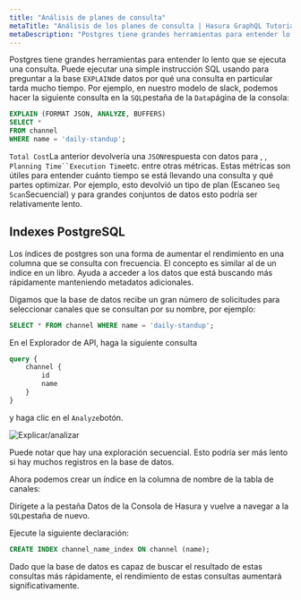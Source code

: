 ```yaml
---
title: "Análisis de planes de consulta"
metaTitle: "Análisis de los planes de consulta | Hasura GraphQL Tutorial avanzado"
metaDescription: "Postgres tiene grandes herramientas para entender lo lento que se ejecuta una consulta. Puede ejecutar una simple instrucción SQL usando `EXPLAIN` para preguntar a la base de datos por qué una consulta en particular tarda mucho tiempo."
---
```


Postgres tiene grandes herramientas para entender lo lento que se ejecuta una consulta. Puede ejecutar una simple instrucción SQL usando para preguntar a la base `EXPLAIN`de datos por qué una consulta en particular tarda mucho tiempo. Por ejemplo, en nuestro modelo de slack, podemos hacer la siguiente consulta en la `SQL`pestaña de la `Data`página de la consola:

```sql
EXPLAIN (FORMAT JSON, ANALYZE, BUFFERS)
SELECT *
FROM channel
WHERE name = 'daily-standup';
```

`Total Cost`La anterior devolvería una `JSON`respuesta con datos para , , `Planning Time``Execution Time`etc. entre otras métricas. Estas métricas son útiles para entender cuánto tiempo se está llevando una consulta y qué partes optimizar. Por ejemplo, esto devolvió un tipo de plan (Escaneo `Seq Scan`Secuencial) y para grandes conjuntos de datos esto podría ser relativamente lento.

## Indexes PostgreSQL

Los índices de postgres son una forma de aumentar el rendimiento en una columna que se consulta con frecuencia. El concepto es similar al de un índice en un libro. Ayuda a acceder a los datos que está buscando más rápidamente manteniendo metadatos adicionales.

Digamos que la base de datos recibe un gran número de solicitudes para seleccionar canales que se consultan por su nombre, por ejemplo:

```sql
SELECT * FROM channel WHERE name = 'daily-standup';
```

En el Explorador de API, haga la siguiente consulta

```graphql
query {
    channel {
        id
        name
    }
}
```

y haga clic en el `Analyze`botón.

![Explicar/analizar](https://graphql-engine-cdn.hasura.io/learn-hasura/assets/graphql-hasura-advanced/explain-analyze.png)

Puede notar que hay una exploración secuencial. Esto podría ser más lento si hay muchos registros en la base de datos.

Ahora podemos crear un índice en la columna de nombre de la tabla de canales:

Dirígete a la pestaña Datos de la Consola de Hasura y vuelve a navegar a la `SQL`pestaña de nuevo.

Ejecute la siguiente declaración:

```sql
CREATE INDEX channel_name_index ON channel (name);
```

Dado que la base de datos es capaz de buscar el resultado de estas consultas más rápidamente, el rendimiento de estas consultas aumentará significativamente.

